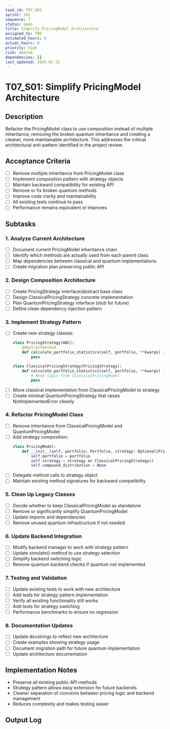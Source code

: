 ```yaml
---
task_id: T07_S01
sprint: S01
sequence: 7
status: open
title: Simplify PricingModel Architecture
assigned_to: TBD
estimated_hours: 8
actual_hours: 0
priority: high
risk: medium
dependencies: []
last_updated: 2025-01-25
---
```


# T07_S01: Simplify PricingModel Architecture

## Description
Refactor the PricingModel class to use composition instead of multiple inheritance, removing the broken quantum inheritance and creating a cleaner, more maintainable architecture. This addresses the critical architectural anti-pattern identified in the project review.

## Acceptance Criteria
- [ ] Remove multiple inheritance from PricingModel class
- [ ] Implement composition pattern with strategy objects
- [ ] Maintain backward compatibility for existing API
- [ ] Remove or fix broken quantum methods
- [ ] Improve code clarity and maintainability
- [ ] All existing tests continue to pass
- [ ] Performance remains equivalent or improves

## Subtasks

### 1. Analyze Current Architecture
- [ ] Document current PricingModel inheritance chain
- [ ] Identify which methods are actually used from each parent class
- [ ] Map dependencies between classical and quantum implementations
- [ ] Create migration plan preserving public API

### 2. Design Composition Architecture
- [ ] Create PricingStrategy interface/abstract base class
- [ ] Design ClassicalPricingStrategy concrete implementation
- [ ] Plan QuantumPricingStrategy interface (stub for future)
- [ ] Define clean dependency injection pattern

### 3. Implement Strategy Pattern
- [ ] Create new strategy classes:
  ```python
  class PricingStrategy(ABC):
      @abstractmethod
      def calculate_portfolio_statistics(self, portfolio, **kwargs) -> PricingResult:
          pass
  
  class ClassicalPricingStrategy(PricingStrategy):
      def calculate_portfolio_statistics(self, portfolio, **kwargs) -> PricingResult:
          # Move logic from ClassicalPricingModel
          pass
  ```
- [ ] Move classical implementation from ClassicalPricingModel to strategy
- [ ] Create minimal QuantumPricingStrategy that raises NotImplementedError cleanly

### 4. Refactor PricingModel Class
- [ ] Remove inheritance from ClassicalPricingModel and QuantumPricingModel
- [ ] Add strategy composition:
  ```python
  class PricingModel:
      def __init__(self, portfolio: Portfolio, strategy: Optional[PricingStrategy] = None):
          self.portfolio = portfolio
          self.strategy = strategy or ClassicalPricingStrategy()
          self.compound_distribution = None
  ```
- [ ] Delegate method calls to strategy object
- [ ] Maintain existing method signatures for backward compatibility

### 5. Clean Up Legacy Classes
- [ ] Decide whether to keep ClassicalPricingModel as standalone
- [ ] Remove or significantly simplify QuantumPricingModel
- [ ] Update imports and dependencies
- [ ] Remove unused quantum infrastructure if not needed

### 6. Update Backend Integration
- [ ] Modify backend manager to work with strategy pattern
- [ ] Update simulate() method to use strategy selection
- [ ] Simplify backend switching logic
- [ ] Remove quantum backend checks if quantum not implemented

### 7. Testing and Validation
- [ ] Update existing tests to work with new architecture
- [ ] Add tests for strategy pattern implementation
- [ ] Verify all existing functionality still works
- [ ] Add tests for strategy switching
- [ ] Performance benchmarks to ensure no regression

### 8. Documentation Updates
- [ ] Update docstrings to reflect new architecture
- [ ] Create examples showing strategy usage
- [ ] Document migration path for future quantum implementation
- [ ] Update architecture documentation

## Implementation Notes
- Preserve all existing public API methods
- Strategy pattern allows easy extension for future backends
- Cleaner separation of concerns between pricing logic and backend management
- Reduces complexity and makes testing easier

## Output Log
<!-- Add timestamped entries for each subtask completion -->